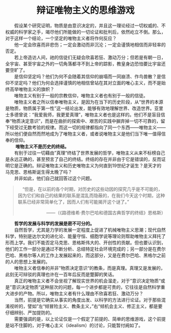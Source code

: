# <div style="text-align:center;">辩证唯物主义的思维游戏</div>
<p>

&emsp;&emsp;假设某个研究证明，物质是由意识决定的，并且这一理论经过一切权威的、不权威的科学家之手，竭尽他们所能做的一切论证和批判后，依然屹立不倒。那么，对于这样一个结论，一个坚定的唯物主义者将作何反应？<br>
&emsp;&emsp;他一定会欣喜而非悲伤；一定会激动而非沉沦；一定会谨慎地相信而非轻率的否定。<br>
&emsp;&emsp;若上帝造访人间，祂的信徒们无疑会欣喜若狂、激动万分；但若是有朝一日，全宇宙、甚至宇宙之外的一切角落都寻不到上帝的踪影，教皇身边恐怕要比宇宙还要空旷了。<br>
&emsp;&emsp;是信仰坚定吗？他们为何不会随着其信仰的崩塌而一同崩溃、作鸟兽散？是信仰不坚定吗？他们为何会选择谨慎的地相信曾站在其对立面的唯心主义，而不是始终高举唯物主义的旗帜？<br>
&emsp;&emsp;唯物主义有别于一般的宗教信仰，唯物主义者也有别于一般的信徒。<br>
&emsp;&emsp;唯物主义者之所以信奉唯物主义，是因为在当下的历史阶段，从“世界的本源是物质，物质属于第一性”这一结论出发，能够有效地理解世界、改造世界。亚里士多德曾说：“我爱我师，我更爱真理”，唯物主义者也是这样的。他们不是盲目信奉“物质决定意识”，而是在曲折的探索中、艰苦的实践中摒弃掉一切不可靠的，留下经受过无数考验的规律。而这一切的规律都指向了同一个东西——唯物主义——所以他们便自然而然地成为了唯物主义者，或者说唯物主义是他们当下唯一值得信奉的信仰。<br>
&emsp;&emsp; **唯物主义不是历史的终结。** <br>
&emsp;&emsp;有别于过往一切藉由”真理“终结了世界发展的哲学，唯物主义从来不标榜自己是永远正确的，甚至预言了自己的终结。终结的存在并非由于它是错误的，反而证明它是正确的。辩证唯物主义和历史唯物主义为何直到19世纪才诞生？是天才的马克思、恩格斯诞生得太晚了吗？<br>
&emsp;&emsp;并非如此，他们自己就回答过这个问题。<br>
>&emsp;“但是，在以前的各个时期，对历史的这些动因的探究几乎是不可能的，因为它们和自己的结果的联系是混乱而隐蔽的，在我们今天这个时期，这种联系已经非常简单化了，因而人们有可能揭开这个谜了。”
> <div style="text-align: right;">——（《路德维希·费尔巴哈和德国古典哲学的终结》恩格斯）</div>

&emsp;&emsp;**哲学的发展与科学的发展是密不可分的。**<br>
&emsp;&emsp;自然哲学，尤其是力学的发展一定程度上促进了机械唯物主义思潮；现代自然科学，特别是达尔文的进化论、能量守恒、细胞学说等理论则帮助唯物主义拜托了形而上学。我们不能否定马克思、恩格斯伟大的、开创性的贡献。但也要认识到，他们的工作一部分是通过不断分析、总结特定社会环境完成的；另一部分是在费尔巴哈、黑格尔等人的工作上发展起来的，而这部分，又是在费尔巴哈、黑格尔之前的人的思想上发展的。<br>
&emsp;&emsp;唯物主义者信奉的并非”物质决定意识“的教条，而是真理。真理又是发展的，此刻无可辩驳的真理也许在一百年后反而是蹩脚的笑话。<br>
&emsp;&emsp;真正的唯物主义者不会坐视了解现实世界的机会溜走，对于”意识决定物质“或是”意识决定物质“这种层次的问题，每一个进步都是可贵的，它往往是自然科学重大进步的产物。所以，唯物主义者有什么理由不欣喜若狂、激动万分？<br>
&emsp;&emsp;当然，前提是它确实从事实的角度出发、以科学的方法进行论证。对于那些混淆视听的，譬如”左“倾冒险主义、教条主义，”右“倾机会主义、修正主义，都是要仔细辨别、严加提防的。<br>
&emsp;&emsp;需要强调的是，以上论证仅是一个假定了前提的、简单的思维游戏，这个前提是站不住脚的，对于唯心主义（idealism）的讨论，只能暂付阙如了。<br>